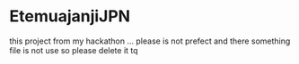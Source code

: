 # EtemuajanjiJPN
this project from my hackathon ... please is not prefect and there something file is not use so please delete it tq 
